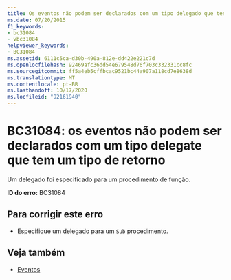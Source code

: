 ```yaml
---
title: Os eventos não podem ser declarados com um tipo delegado que tenha um tipo de retorno
ms.date: 07/20/2015
f1_keywords:
- bc31084
- vbc31084
helpviewer_keywords:
- BC31084
ms.assetid: 6111c5ca-d30b-490a-812e-dd422e221c7d
ms.openlocfilehash: 92469afc36dd54e679548d76f703c332331cc8fc
ms.sourcegitcommit: ff5a4eb5cffbcac9521bc44a907a118cd7e8638d
ms.translationtype: MT
ms.contentlocale: pt-BR
ms.lasthandoff: 10/17/2020
ms.locfileid: "92161940"
---
```

# <a name="bc31084-events-cannot-be-declared-with-a-delegate-type-that-has-a-return-type"></a>BC31084: os eventos não podem ser declarados com um tipo delegate que tem um tipo de retorno

Um delegado foi especificado para um procedimento de função.

 **ID do erro:** BC31084

## <a name="to-correct-this-error"></a>Para corrigir este erro

- Especifique um delegado para um `Sub` procedimento.

## <a name="see-also"></a>Veja também

- [Eventos](../../programming-guide/language-features/events/index.md)

